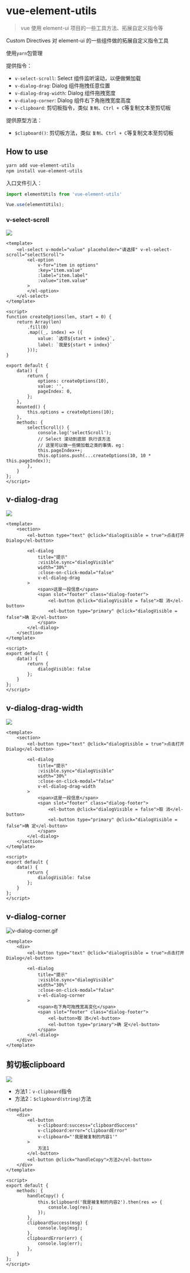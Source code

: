 # vue-element-utils

> vue 使用 element-ui 项目的一些工具方法、拓展自定义指令等

Custom Directives 
对 element-ui 的一些组件做的拓展自定义指令工具

使用`yarn`包管理

提供指令：

- `v-select-scroll`: Select 组件监听滚动，以便做懒加载
- `v-dialog-drag`: Dialog 组件拖拽任意位置
- `v-dialog-drag-width`: Dialog 组件拖拽宽度
- `v-dialog-corner`: Dialog 组件右下角拖拽宽度高度
- `v-clipboard`: 剪切板指令，类似 `复制`、`Ctrl + C`等复制文本至剪切板

提供原型方法：

- `$clipboard()`: 剪切板方法，类似 `复制`、`Ctrl + C`等复制文本至剪切板

## How to use

```sh
yarn add vue-element-utils
npm install vue-element-utils
```

入口文件引入：

```js
import elementUtils from 'vue-element-utils'

Vue.use(elementUtils);
```

### v-select-scroll

![](https://raw.githubusercontent.com/guokangf/image-service/master/picgo/20200608/151123.gif)

```vue
<template>
    <el-select v-model="value" placeholder="请选择" v-el-select-scroll="selectScroll">
        <el-option
            v-for="item in options"
            :key="item.value"
            :label="item.label"
            :value="item.value"
        >
        </el-option>
    </el-select>
</template>

<script>
function createOptions(len, start = 0) {
    return Array(len)
        .fill(0)
        .map((_, index) => ({
            value: `选项${start + index}`,
            label: `我是${start + index}`
        }));
}

export default {
    data() {
        return {
            options: createOptions(10),
            value: '',
            pageIndex: 0,
        };
    },
    mounted() {
        this.options = createOptions(10);
    },
    methods: {
        selectScroll() {
            console.log('selectScroll');
            // Select 滚动到底部 执行该方法
            // 这里可以做一些懒加载之类的事情，eg：
            this.pageIndex++;
            this.options.push(...createOptions(10, 10 * this.pageIndex));
        },
    }
};
</script>
```

## v-dialog-drag

![](https://raw.githubusercontent.com/guokangf/image-service/master/picgo/20200608/151653.gif)

```vue
<template>
    <section>
        <el-button type="text" @click="dialogVisible = true">点击打开 Dialog</el-button>

        <el-dialog
            title="提示"
            :visible.sync="dialogVisible"
            width="30%"
            :close-on-click-modal="false"
            v-el-dialog-drag
        >
            <span>这是一段信息</span>
            <span slot="footer" class="dialog-footer">
                <el-button @click="dialogVisible = false">取 消</el-button>
                <el-button type="primary" @click="dialogVisible = false">确 定</el-button>
            </span>
        </el-dialog>
    </section>
</template>

<script>
export default {
    data() {
        return {
            dialogVisible: false
        };
    }
};
</script>
```

## v-dialog-drag-width

![](https://raw.githubusercontent.com/guokangf/image-service/master/picgo/20200608/152328.gif)

```vue
<template>
    <section>
        <el-button type="text" @click="dialogVisible = true">点击打开 Dialog</el-button>

        <el-dialog
            title="提示"
            :visible.sync="dialogVisible"
            width="30%"
            :close-on-click-modal="false"
            v-el-dialog-drag-width
        >
            <span>这是一段信息</span>
            <span slot="footer" class="dialog-footer">
                <el-button @click="dialogVisible = false">取 消</el-button>
                <el-button type="primary" @click="dialogVisible = false">确 定</el-button>
            </span>
        </el-dialog>
    </section>
</template>

<script>
export default {
    data() {
        return {
            dialogVisible: false
        };
    }
};
</script>
```

## v-dialog-corner

![v-dialog-corner.gif](https://raw.githubusercontent.com/Ray-56/image-service/master/picgo20201129/225645.gif)

```vue
<template>
    <div>
        <el-button type="text" @click="dialogVisible = true">点击打开 Dialog</el-button>

        <el-dialog
            title="提示"
            :visible.sync="dialogVisible"
            width="30%"
            :close-on-click-modal="false"
            v-el-dialog-corner
        >
            <span>右下角可拖拽宽高变化</span>
            <span slot="footer" class="dialog-footer">
                <el-button>取 消</el-button>
                <el-button type="primary">确 定</el-button>
            </span>
        </el-dialog>
    </div>
</template>
```

## 剪切板clipboard

![](https://raw.githubusercontent.com/guokangf/image-service/master/picgo/20200608/152702.gif)

- 方法1：`v-clipboard`指令
- 方法2：`$clipboard(string)`方法

```vue
<template>
    <div>
        <el-button
            v-clipboard:success="clipboardSuccess"
            v-clipboard:error="clipboardError"
            v-clipboard="'我是被复制的内容1'"
        >
            方法1
        </el-button>
        <el-button @click="handleCopy">方法2</el-button>
    </div>
</template>

<script>
export default {
    methods: {
        handleCopy() {
            this.$clipboard('我是被复制的内容2').then(res => {
                console.log(res);
            });
        },
        clipboardSuccess(msg) {
            console.log(msg);
        },
        clipboardError(err) {
            console.log(err);
        },
    }
};
</script>
```